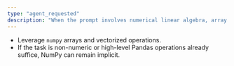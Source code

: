 ```yaml
---
type: "agent_requested"
description: "When the prompt involves numerical linear algebra, array math, or performance-critical number crunching"
---
```

- Leverage `numpy` arrays and vectorized operations.  
- If the task is non-numeric or high-level Pandas operations already suffice, NumPy can remain implicit.
